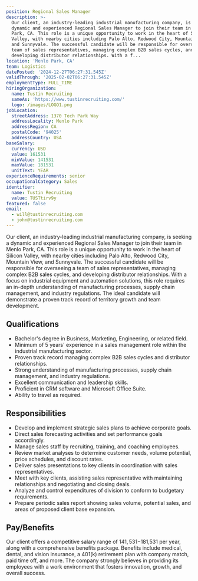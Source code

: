 ```yaml
---
position: Regional Sales Manager
description: >-
  Our client, an industry-leading industrial manufacturing company, is seeking a
  dynamic and experienced Regional Sales Manager to join their team in Menlo
  Park, CA. This role is a unique opportunity to work in the heart of Silicon
  Valley, with nearby cities including Palo Alto, Redwood City, Mountain View,
  and Sunnyvale. The successful candidate will be responsible for overseeing a
  team of sales representatives, managing complex B2B sales cycles, and
  developing distributor relationships. With a f...
location: 'Menlo Park, CA'
team: Logistics
datePosted: '2024-12-27T06:27:31.545Z'
validThrough: '2025-02-02T06:27:31.545Z'
employmentType: FULL_TIME
hiringOrganization:
  name: Tustin Recruiting
  sameAs: 'https://www.tustinrecruiting.com/'
  logo: /images/LOGO1.png
jobLocation:
  streetAddress: 1370 Tech Park Way
  addressLocality: Menlo Park
  addressRegion: CA
  postalCode: '94025'
  addressCountry: USA
baseSalary:
  currency: USD
  value: 161531
  minValue: 141531
  maxValue: 181531
  unitText: YEAR
experienceRequirements: senior
occupationalCategory: Sales
identifier:
  name: Tustin Recruiting
  value: TUSTtirv9y
featured: false
email:
  - will@tustinrecruiting.com
  - john@tustinrecruiting.com
---
```




Our client, an industry-leading industrial manufacturing company, is seeking a dynamic and experienced Regional Sales Manager to join their team in Menlo Park, CA. This role is a unique opportunity to work in the heart of Silicon Valley, with nearby cities including Palo Alto, Redwood City, Mountain View, and Sunnyvale. The successful candidate will be responsible for overseeing a team of sales representatives, managing complex B2B sales cycles, and developing distributor relationships. With a focus on industrial equipment and automation solutions, this role requires an in-depth understanding of manufacturing processes, supply chain management, and industry regulations. The ideal candidate will demonstrate a proven track record of territory growth and team development.

## Qualifications

- Bachelor's degree in Business, Marketing, Engineering, or related field.
- Minimum of 5 years' experience in a sales management role within the industrial manufacturing sector.
- Proven track record managing complex B2B sales cycles and distributor relationships.
- Strong understanding of manufacturing processes, supply chain management, and industry regulations.
- Excellent communication and leadership skills.
- Proficient in CRM software and Microsoft Office Suite.
- Ability to travel as required.

## Responsibilities

- Develop and implement strategic sales plans to achieve corporate goals.
- Direct sales forecasting activities and set performance goals accordingly.
- Manage sales staff by recruiting, training, and coaching employees.
- Review market analyses to determine customer needs, volume potential, price schedules, and discount rates.
- Deliver sales presentations to key clients in coordination with sales representatives.
- Meet with key clients, assisting sales representative with maintaining relationships and negotiating and closing deals.
- Analyze and control expenditures of division to conform to budgetary requirements.
- Prepare periodic sales report showing sales volume, potential sales, and areas of proposed client base expansion.

## Pay/Benefits

Our client offers a competitive salary range of $141,531-$181,531 per year, along with a comprehensive benefits package. Benefits include medical, dental, and vision insurance, a 401(k) retirement plan with company match, paid time off, and more. The company strongly believes in providing its employees with a work environment that fosters innovation, growth, and overall success.
